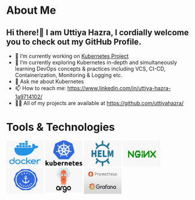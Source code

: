 # About Me
## Hi there!👋 I am Uttiya Hazra, I cordially welcome you to check out my GitHub Profile.
  
- 🔭 I’m currently working on [Kubernetes Project](https://github.com/uttiyahazra/kubernetes-project)
- 🌱 I’m currently exploring Kubernetes in-depth and simultaneously learning DevOps concepts & practices including VCS, CI-CD, Containerization, Monitoring & Logging etc.
- 💬 Ask me about Kubernetes
- 📫 How to reach me: https://www.linkedin.com/in/uttiya-hazra-1a9714102/ 
- 👨‍💻 All of my projects are available at https://github.com/uttiyahazra/

# Tools & Technologies 
<img src="Docker.png" width="100" height="70"> <img src="Kubernetes.png" width="100" height="70"> <img src="Helm.png" width="100" height="70">
<img src="NGINX.png" width="100" height="70"> <img src="Cert-Manager.png" width="100" height="70"> <img src="ArgoCD.png" width="100" height="70"> <img src="Prometheus and Grafana.png" width="100" height="70">




